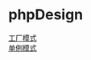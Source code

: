 # phpDesign

<a href="https://github.com/tiancityycf/phpDesign/blob/master/factory.php" target="_blank" >工厂模式</a> </br>
<a href="https://github.com/tiancityycf/phpDesign/blob/master/singleten.php" target="_blank" >单例模式</a> </br>
